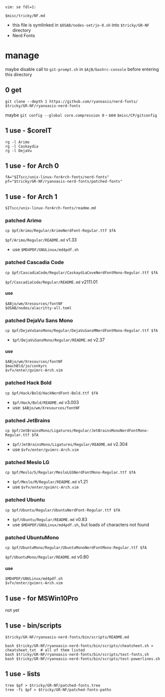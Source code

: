     vim: se fdl=1:

    $misc/tricky/NF.md

- this file is symlinked in `$OSAB/nodes-set/jo-0.sh` into `$tricky/GR-NF` directory
- Nerd Fonts

# manage
maybe disable call to `git-prompt.sh` in `$AjB/bashrc-console` before entering this directory

## 0 get
    git clone --depth 1 https://github.com/ryanoasis/nerd-fonts/ $tricky/GR-NF/ryanoasis-nerd-fonts

maybe `git config --global core.compression 0` - see `$misc/CP/gitconfig`

## 1 use - $coreIT
    rg -l Arimo
    rg -l Caskaydia
    rg -l DejaVu

## 1 use - for Arch 0
    fA="$ITscc/unix-linux-forArch-fonts/nerd-fonts"
    pf="$tricky/GR-NF/ryanoasis-nerd-fonts/patched-fonts"

## 1 use - for Arch 1
    $ITscc/unix-linux-forArch-fonts/readme.md

### patched Arimo
    cp $pf/Arimo/Regular/ArimoNerdFont-Regular.ttf $fA

`$pf/Arimo/Regular/README.md` v1.33
- use `$MD4PDF/GNULinux/md4pdf.sh`

### patched Cascadia Code
    cp $pf/CascadiaCode/Regular/CaskaydiaCoveNerdFontMono-Regular.ttf $fA

`$pf/CascadiaCode/Regular/README.md` v2111.01

#### use
    $ABjo/wm/Xresources/fontNF
    $OSAB/nodes/alacritty-all.toml

### patched DejaVu Sans Mono
    cp $pf/DejaVuSansMono/Regular/DejaVuSansMNerdFontMono-Regular.ttf $fA

- `$pf/DejaVuSansMono/Regular/README.md` v2.37

#### use
    $ABjo/wm/Xresources/fontNF
    $machBld/jo/conkyrc
    $vfv/enter/gvimrc-Arch.vim

### patched Hack Bold
    cp $pf/Hack/Bold/HackNerdFont-Bold.ttf $fA

- `$pf/Hack/Bold/README.md` v3.003
- use: `$ABjo/wm/Xresources/fontNF`

### patched JetBrains
    cp $pf/JetBrainsMono/Ligatures/Regular/JetBrainsMonoNerdFontMono-Regular.ttf $fA

- `$pf/JetBrainsMono/Ligatures/Regular/README.md` v2.304
- use `$vfv/enter/gvimrc-Arch.vim`

### patched Meslo LG
    cp $pf/Meslo/S/Regular/MesloLGSNerdFontMono-Regular.ttf $fA

- `$pf/Meslo/M/Regular/README.md` v1.21
- use `$vfv/enter/gvimrc-Arch.vim`

### patched Ubuntu
    cp $pf/Ubuntu/Regular/UbuntuNerdFont-Regular.ttf $fA

- `$pf/Ubuntu/Regular/README.md` v0.83
- use `$MD4PDF/GNULinux/md4pdf.sh`, but loads of characters not found

### patched UbuntuMono
    cp $pf/UbuntuMono/Regular/UbuntuMonoNerdFontMono-Regular.ttf $fA

`$pf/UbuntuMono/Regular/README.md` v0.80

#### use
    $MD4PDF/GNULinux/md4pdf.sh
    $vfv/enter/gvimrc-Arch.vim

## 1 use - for MSWin10Pro
not yet

## 1 use - bin/scripts
    $tricky/GR-NF/ryanoasis-nerd-fonts/bin/scripts/README.md

    bash $tricky/GR-NF/ryanoasis-nerd-fonts/bin/scripts/cheatsheet.sh > cheatsheet.txt  # all of them listed
    bash $tricky/GR-NF/ryanoasis-nerd-fonts/bin/scripts/test-fonts.sh
    bash $tricky/GR-NF/ryanoasis-nerd-fonts/bin/scripts/test-powerlines.sh

## 1 use - lists
    tree $pf > $tricky/GR-NF/patched-fonts.tree
    tree -fi $pf > $tricky/GR-NF/patched-fonts-paths

